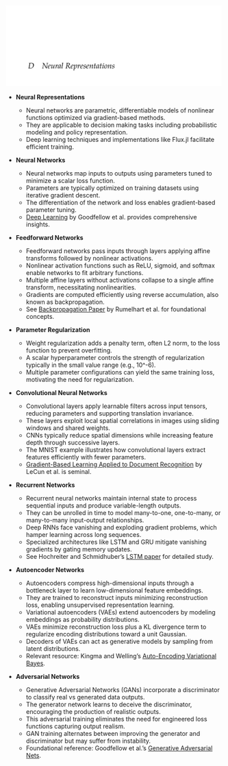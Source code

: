 ![ADFM-31-neural-representations](ADFM-31-neural-representations.best.png)

- **Neural Representations**
  - Neural networks are parametric, differentiable models of nonlinear functions optimized via gradient-based methods.
  - They are applicable to decision making tasks including probabilistic modeling and policy representation.
  - Deep learning techniques and implementations like Flux.jl facilitate efficient training.
  
- **Neural Networks**
  - Neural networks map inputs to outputs using parameters tuned to minimize a scalar loss function.
  - Parameters are typically optimized on training datasets using iterative gradient descent.
  - The differentiation of the network and loss enables gradient-based parameter tuning.
  - [Deep Learning](https://www.deeplearningbook.org) by Goodfellow et al. provides comprehensive insights.

- **Feedforward Networks**
  - Feedforward networks pass inputs through layers applying affine transforms followed by nonlinear activations.
  - Nonlinear activation functions such as ReLU, sigmoid, and softmax enable networks to fit arbitrary functions.
  - Multiple affine layers without activations collapse to a single affine transform, necessitating nonlinearities.
  - Gradients are computed efficiently using reverse accumulation, also known as backpropagation.
  - See [Backpropagation Paper](https://www.nature.com/articles/323533a0) by Rumelhart et al. for foundational concepts.

- **Parameter Regularization**
  - Weight regularization adds a penalty term, often L2 norm, to the loss function to prevent overfitting.
  - A scalar hyperparameter controls the strength of regularization typically in the small value range (e.g., 10^-6).
  - Multiple parameter configurations can yield the same training loss, motivating the need for regularization.

- **Convolutional Neural Networks**
  - Convolutional layers apply learnable filters across input tensors, reducing parameters and supporting translation invariance.
  - These layers exploit local spatial correlations in images using sliding windows and shared weights.
  - CNNs typically reduce spatial dimensions while increasing feature depth through successive layers.
  - The MNIST example illustrates how convolutional layers extract features efficiently with fewer parameters.
  - [Gradient-Based Learning Applied to Document Recognition](https://ieeexplore.ieee.org/document/726791) by LeCun et al. is seminal.

- **Recurrent Networks**
  - Recurrent neural networks maintain internal state to process sequential inputs and produce variable-length outputs.
  - They can be unrolled in time to model many-to-one, one-to-many, or many-to-many input-output relationships.
  - Deep RNNs face vanishing and exploding gradient problems, which hamper learning across long sequences.
  - Specialized architectures like LSTM and GRU mitigate vanishing gradients by gating memory updates.
  - See Hochreiter and Schmidhuber’s [LSTM paper](https://www.bioinf.jku.at/publications/older/2604.pdf) for detailed study.

- **Autoencoder Networks**
  - Autoencoders compress high-dimensional inputs through a bottleneck layer to learn low-dimensional feature embeddings.
  - They are trained to reconstruct inputs minimizing reconstruction loss, enabling unsupervised representation learning.
  - Variational autoencoders (VAEs) extend autoencoders by modeling embeddings as probability distributions.
  - VAEs minimize reconstruction loss plus a KL divergence term to regularize encoding distributions toward a unit Gaussian.
  - Decoders of VAEs can act as generative models by sampling from latent distributions.
  - Relevant resource: Kingma and Welling’s [Auto-Encoding Variational Bayes](https://arxiv.org/abs/1312.6114).

- **Adversarial Networks**
  - Generative Adversarial Networks (GANs) incorporate a discriminator to classify real vs generated data outputs.
  - The generator network learns to deceive the discriminator, encouraging the production of realistic outputs.
  - This adversarial training eliminates the need for engineered loss functions capturing output realism.
  - GAN training alternates between improving the generator and discriminator but may suffer from instability.
  - Foundational reference: Goodfellow et al.’s [Generative Adversarial Nets](https://arxiv.org/abs/1406.2661).

